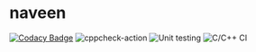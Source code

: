 # naveen

[![Codacy Badge](https://api.codacy.com/project/badge/Grade/ae0e489755724a7f81fa5d39be770fad)](https://app.codacy.com/manual/naveenprakash210/naveen?utm_source=github.com&utm_medium=referral&utm_content=naveenprakash210/naveen&utm_campaign=Badge_Grade_Settings)
![cppcheck-action](https://github.com/naveenprakash210/naveen/workflows/cppcheck-action/badge.svg)
![Unit testing](https://github.com/naveenprakash210/naveen/workflows/Unit%20testing/badge.svg)
![C/C++ CI](https://github.com/naveenprakash210/naveen/workflows/C/C++%20CI/badge.svg)
